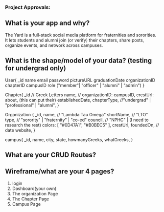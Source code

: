 ### Project Approvals:
##	What is your app and why?
The Yard is a full-stack social media platform for fraternities and sororities. It lets students and alumni join (or verify) their chapters, share posts, organize events, and network across campuses.

##	What is the shape/model of your data? (testing for undergrad only)

User{
_id
name
email
password
pictureURL
graduationDate
organizationID
chapterID
campusID
role ("member"| "officer" | "alumni" | "admin")
}



Chapter{
    _id                 // Greek Letters
    name,               // 
    organizationID:
    campusID,
    crestUrl:
    about, (this can put their)
    establishedDate,
    chapterType,        //"undergrad" | "professional" | "alumni",
}

Organization {
  _id,
  name,                // "Lambda Tau Omega"
  shortName,           // "LTO"
  type,                // "sorority" | "fraternity" | "co-ed"
  council,             // "NPHC" | (I need to research the rest)
  colors: [ "#0D47A1", "#B0BEC5" ],
  crestUrl,
  foundedOn,           // date
  website,
}

campus{
    _id,
    name,
    city,
    state,
    howmanyGreeks,
    whatGreeks,
}

##	What are your CRUD Routes?

##	Wireframe/what are your 4 pages?

1) login
2) Dashboard(your own)
3) The organization Page
4) The Chapter Page
5) Campus Page

